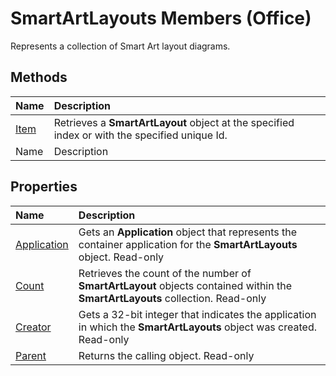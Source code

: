 
# SmartArtLayouts Members (Office)
Represents a collection of Smart Art layout diagrams.

## Methods



|**Name**|**Description**|
|:-----|:-----|
| [Item](8741eb7f-21d4-dfff-ef02-a87959d8a841.md)|Retrieves a  **SmartArtLayout** object at the specified index or with the specified unique Id.|
|Name|Description|

## Properties



|**Name**|**Description**|
|:-----|:-----|
| [Application](884b8508-1860-f21f-a3f7-b236909b9efa.md)|Gets an  **Application** object that represents the container application for the **SmartArtLayouts** object. Read-only|
| [Count](caf73afe-63e5-0832-deb9-c608b7b1b41a.md)|Retrieves the count of the number of  **SmartArtLayout** objects contained within the **SmartArtLayouts** collection. Read-only|
| [Creator](d68e64ff-541e-7276-b04e-a33a002e73bc.md)|Gets a 32-bit integer that indicates the application in which the  **SmartArtLayouts** object was created. Read-only|
| [Parent](cb32827a-8109-ea95-6f49-abd34a391770.md)|Returns the calling object. Read-only|
